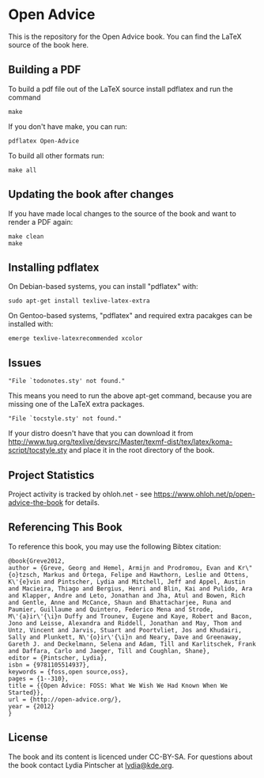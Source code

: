 # Open Advice

This is the repository for the Open Advice book. You can find the LaTeX
source of the book here.

## Building a PDF

To build a pdf file out of the LaTeX source install pdflatex and run the
command

    make

If you don't have make, you can run:

    pdflatex Open-Advice

To build all other formats run:

    make all

## Updating the book after changes

If you have made local changes to the source of the book and want to render
a PDF again:

    make clean
    make

## Installing pdflatex

On Debian-based systems, you can install "pdflatex" with:

    sudo apt-get install texlive-latex-extra

On Gentoo-based systems, "pdflatex" and required extra pacakges can be installed with:

    emerge texlive-latexrecommended xcolor

## Issues

    "File `todonotes.sty' not found."

This means you need to run the above apt-get command, because you are
missing one of the LaTeX extra packages.

    "File `tocstyle.sty' not found."

If your distro doesn't have that you can download it from
http://www.tug.org/texlive/devsrc/Master/texmf-dist/tex/latex/koma-script/tocstyle.sty
and place it in the root directory of the book.

## Project Statistics

Project activity is tracked by ohloh.net - see
https://www.ohloh.net/p/open-advice-the-book
for details.

## Referencing This Book

To reference this book, you may use the following Bibtex citation:

```
@book{Greve2012,
author = {Greve, Georg and Hemel, Armijn and Prodromou, Evan and Kr\"{o}tzsch, Markus and Ortega, Felipe and Hawthorn, Leslie and Ottens, K\'{e}vin and Pintscher, Lydia and Mitchell, Jeff and Appel, Austin and Macieira, Thiago and Bergius, Henri and Blin, Kai and Pulido, Ara and Klapper, Andre and Leto, Jonathan and Jha, Atul and Bowen, Rich and Gentle, Anne and McCance, Shaun and Bhattacharjee, Runa and Paumier, Guillaume and Quintero, Federico Mena and Strode, M\'{a}ir\'{\i}n Duffy and Trounev, Eugene and Kaye, Robert and Bacon, Jono and Leisse, Alexandra and Riddell, Jonathan and May, Thom and Untz, Vincent and Jarvis, Stuart and Poortvliet, Jos and Khudairi, Sally and Plunkett, N\'{o}ir\'{\i}n and Neary, Dave and Greenaway, Gareth J. and Deckelmann, Selena and Adam, Till and Karlitschek, Frank and Daffara, Carlo and Jaeger, Till and Coughlan, Shane},
editor = {Pintscher, Lydia},
isbn = {9781105514937},
keywords = {foss,open source,oss},
pages = {1--310},
title = {{Open Advice: FOSS: What We Wish We Had Known When We Started}},
url = {http://open-advice.org/},
year = {2012}
}
```

## License

The book and its content is licenced under CC-BY-SA. For questions about the
book contact Lydia Pintscher at lydia@kde.org.
